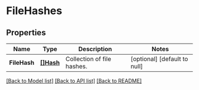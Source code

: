 # FileHashes

## Properties
Name | Type | Description | Notes
------------ | ------------- | ------------- | -------------
**FileHash** | [**[]Hash**](Hash.md) | Collection of file hashes. | [optional] [default to null]

[[Back to Model list]](../v1alpha1/README.md#documentation-for-models) [[Back to API list]](../v1alpha1/README.md#documentation-for-api-endpoints) [[Back to README]](../v1alpha1/README.md)


